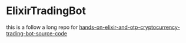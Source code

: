 # ElixirTradingBot
this is a follow a long repo for [hands-on-elixir-and-otp-cryptocurrency-trading-bot-source-code](https://github.com/Cinderella-Man/hands-on-elixir-and-otp-cryptocurrency-trading-bot-source-code)
